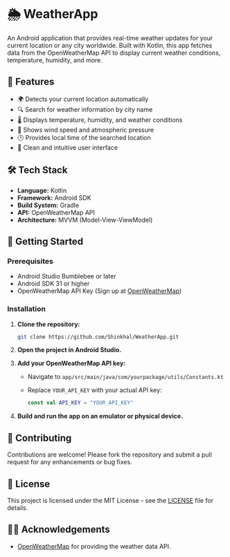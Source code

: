 # 🌦️ WeatherApp

An Android application that provides real-time weather updates for your current location or any city worldwide. Built with Kotlin, this app fetches data from the OpenWeatherMap API to display current weather conditions, temperature, humidity, and more.

## 📱 Features

- 🌍 Detects your current location automatically
- 🔍 Search for weather information by city name
- 🌡️ Displays temperature, humidity, and weather conditions
- 💨 Shows wind speed and atmospheric pressure
- 🕒 Provides local time of the searched location
- 🎨 Clean and intuitive user interface

## 🛠️ Tech Stack

- **Language:** Kotlin
- **Framework:** Android SDK
- **Build System:** Gradle
- **API:** OpenWeatherMap API
- **Architecture:** MVVM (Model-View-ViewModel)

## 🚀 Getting Started

### Prerequisites

- Android Studio Bumblebee or later
- Android SDK 31 or higher
- OpenWeatherMap API Key (Sign up at [OpenWeatherMap](https://openweathermap.org/api))

### Installation

1. **Clone the repository:**
   ```bash
   git clone https://github.com/Shinkhal/WeatherApp.git
   ````

2. **Open the project in Android Studio.**
3. **Add your OpenWeatherMap API key:**

   * Navigate to `app/src/main/java/com/yourpackage/utils/Constants.kt`
   * Replace `YOUR_API_KEY` with your actual API key:

     ```kotlin
     const val API_KEY = "YOUR_API_KEY"
     ```
4. **Build and run the app on an emulator or physical device.**


## 🤝 Contributing

Contributions are welcome! Please fork the repository and submit a pull request for any enhancements or bug fixes.

## 📄 License

This project is licensed under the MIT License - see the [LICENSE](LICENSE) file for details.

## 🙋‍♂️ Acknowledgements

* [OpenWeatherMap](https://openweathermap.org/) for providing the weather data API.


